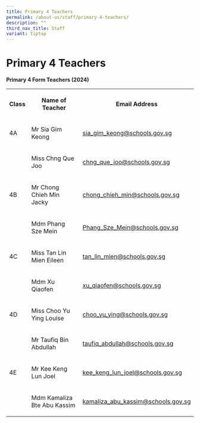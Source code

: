 ```yaml
---
title: Primary 4 Teachers
permalink: /about-us/staff/primary-4-teachers/
description: ""
third_nav_title: Staff
variant: tiptap
---
```

<h1><strong>Primary 4 Teachers</strong></h1>
<p><strong> Primary 4 Form Teachers (2024)</strong>
</p>
<table style="minWidth: 75px">
<colgroup>
<col>
<col>
<col>
</colgroup>
<tbody>
<tr>
<th rowspan="1" colspan="1">
<p>Class</p>
</th>
<th rowspan="1" colspan="1">
<p>Name of Teacher</p>
</th>
<th rowspan="1" colspan="1">
<p>Email Address</p>
</th>
</tr>
<tr>
<td rowspan="1" colspan="1">
<p>4A</p>
</td>
<td rowspan="1" colspan="1">
<p>Mr Sia Gim Keong</p>
</td>
<td rowspan="1" colspan="1">
<p><a href="mailto:sia_gim_keong@schools.gov.sg" rel="noopener noreferrer nofollow" target="_blank">sia_gim_keong@schools.gov.sg</a>
</p>
</td>
</tr>
<tr>
<td rowspan="1" colspan="1">
<p></p>
</td>
<td rowspan="1" colspan="1">
<p>Miss Chng Que Joo</p>
</td>
<td rowspan="1" colspan="1">
<p><a href="mailto:chng_que_joo@schools.gov.sg" rel="noopener noreferrer nofollow" target="_blank">chng_que_joo@schools.gov.sg</a>
</p>
</td>
</tr>
<tr>
<td rowspan="1" colspan="1">
<p>4B</p>
</td>
<td rowspan="1" colspan="1">
<p>Mr Chong Chieh Min Jacky</p>
</td>
<td rowspan="1" colspan="1">
<p><a href="mailto:chong_chieh_min@schools.gov.sg" rel="noopener noreferrer nofollow" target="_blank">chong_chieh_min@schools.gov.sg</a>
</p>
</td>
</tr>
<tr>
<td rowspan="1" colspan="1">
<p></p>
</td>
<td rowspan="1" colspan="1">
<p>Mdm Phang Sze Mein</p>
</td>
<td rowspan="1" colspan="1">
<p><a href="mailto:Phang_Sze_Mein@schools.gov.sg" rel="noopener noreferrer nofollow" target="_blank">Phang_Sze_Mein@schools.gov.sg</a>
</p>
</td>
</tr>
<tr>
<td rowspan="1" colspan="1">
<p>4C</p>
</td>
<td rowspan="1" colspan="1">
<p>Miss Tan Lin Mien Eileen</p>
</td>
<td rowspan="1" colspan="1">
<p><a href="mailto:tan_lin_mien@schools.gov.sg" rel="noopener noreferrer nofollow" target="_blank">tan_lin_mien@schools.gov.sg</a>
</p>
</td>
</tr>
<tr>
<td rowspan="1" colspan="1">
<p></p>
</td>
<td rowspan="1" colspan="1">
<p>Mdm Xu Qiaofen</p>
</td>
<td rowspan="1" colspan="1">
<p><a href="mailto:xu_qiaofen@schools.gov.sg" rel="noopener noreferrer nofollow" target="_blank">xu_qiaofen@schools.gov.sg</a>
</p>
</td>
</tr>
<tr>
<td rowspan="1" colspan="1">
<p>4D</p>
</td>
<td rowspan="1" colspan="1">
<p>Miss Choo Yu Ying Louise</p>
</td>
<td rowspan="1" colspan="1">
<p><a href="mailto:choo_yu_ying@schools.gov.sg" rel="noopener noreferrer nofollow" target="_blank">choo_yu_ying@schools.gov.sg</a>
</p>
</td>
</tr>
<tr>
<td rowspan="1" colspan="1">
<p></p>
</td>
<td rowspan="1" colspan="1">
<p>Mr Taufiq Bin Abdullah</p>
</td>
<td rowspan="1" colspan="1">
<p><a href="mailto:tauqiq_abdullah@schools.gov.sg" rel="noopener noreferrer nofollow" target="_blank">taufiq_abdullah@schools.gov.sg</a>
</p>
</td>
</tr>
<tr>
<td rowspan="1" colspan="1">
<p>4E</p>
</td>
<td rowspan="1" colspan="1">
<p>Mr Kee Keng Lun Joel</p>
</td>
<td rowspan="1" colspan="1">
<p><a href="mailto:kee_keng_lun_joel@schools.gov.sg" rel="noopener noreferrer nofollow" target="_blank">kee_keng_lun_joel@schools.gov.sg</a>
</p>
</td>
</tr>
<tr>
<td rowspan="1" colspan="1">
<p></p>
</td>
<td rowspan="1" colspan="1">
<p>Mdm Kamaliza Bte Abu Kassim</p>
</td>
<td rowspan="1" colspan="1">
<p><a href="mailto:kamaliza_abu_kassim@schools.gov.sg" rel="noopener noreferrer nofollow" target="_blank">kamaliza_abu_kassim@schools.gov.sg</a>
</p>
</td>
</tr>
</tbody>
</table>
<p></p>